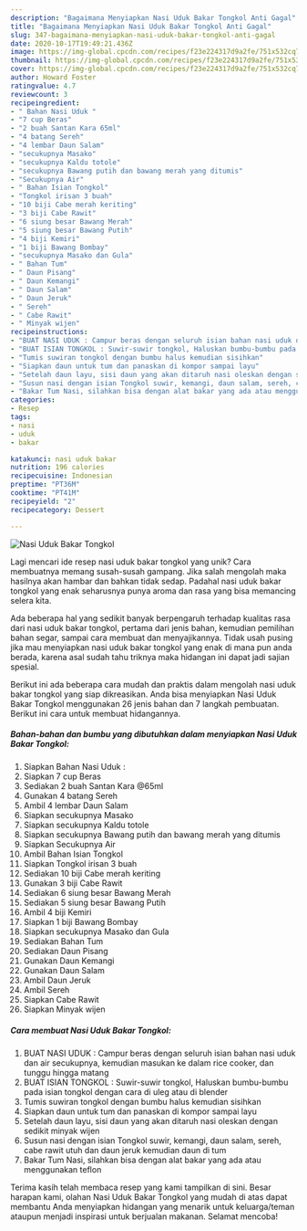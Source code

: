 ```yaml
---
description: "Bagaimana Menyiapkan Nasi Uduk Bakar Tongkol Anti Gagal"
title: "Bagaimana Menyiapkan Nasi Uduk Bakar Tongkol Anti Gagal"
slug: 347-bagaimana-menyiapkan-nasi-uduk-bakar-tongkol-anti-gagal
date: 2020-10-17T19:49:21.436Z
image: https://img-global.cpcdn.com/recipes/f23e224317d9a2fe/751x532cq70/nasi-uduk-bakar-tongkol-foto-resep-utama.jpg
thumbnail: https://img-global.cpcdn.com/recipes/f23e224317d9a2fe/751x532cq70/nasi-uduk-bakar-tongkol-foto-resep-utama.jpg
cover: https://img-global.cpcdn.com/recipes/f23e224317d9a2fe/751x532cq70/nasi-uduk-bakar-tongkol-foto-resep-utama.jpg
author: Howard Foster
ratingvalue: 4.7
reviewcount: 3
recipeingredient:
- " Bahan Nasi Uduk "
- "7 cup Beras"
- "2 buah Santan Kara 65ml"
- "4 batang Sereh"
- "4 lembar Daun Salam"
- "secukupnya Masako"
- "secukupnya Kaldu totole"
- "secukupnya Bawang putih dan bawang merah yang ditumis"
- "Secukupnya Air"
- " Bahan Isian Tongkol"
- "Tongkol irisan 3 buah"
- "10 biji Cabe merah keriting"
- "3 biji Cabe Rawit"
- "6 siung besar Bawang Merah"
- "5 siung besar Bawang Putih"
- "4 biji Kemiri"
- "1 biji Bawang Bombay"
- "secukupnya Masako dan Gula"
- " Bahan Tum"
- " Daun Pisang"
- " Daun Kemangi"
- " Daun Salam"
- " Daun Jeruk"
- " Sereh"
- " Cabe Rawit"
- " Minyak wijen"
recipeinstructions:
- "BUAT NASI UDUK : Campur beras dengan seluruh isian bahan nasi uduk dan air secukupnya, kemudian masukan ke dalam rice cooker, dan tunggu hingga matang"
- "BUAT ISIAN TONGKOL : Suwir-suwir tongkol, Haluskan bumbu-bumbu pada isian tongkol dengan cara di uleg atau di blender"
- "Tumis suwiran tongkol dengan bumbu halus kemudian sisihkan"
- "Siapkan daun untuk tum dan panaskan di kompor sampai layu"
- "Setelah daun layu, sisi daun yang akan ditaruh nasi oleskan dengan sedikit minyak wijen"
- "Susun nasi dengan isian Tongkol suwir, kemangi, daun salam, sereh, cabe rawit utuh dan daun jeruk kemudian daun di tum"
- "Bakar Tum Nasi, silahkan bisa dengan alat bakar yang ada atau menggunakan teflon"
categories:
- Resep
tags:
- nasi
- uduk
- bakar

katakunci: nasi uduk bakar 
nutrition: 196 calories
recipecuisine: Indonesian
preptime: "PT36M"
cooktime: "PT41M"
recipeyield: "2"
recipecategory: Dessert

---
```



![Nasi Uduk Bakar Tongkol](https://img-global.cpcdn.com/recipes/f23e224317d9a2fe/751x532cq70/nasi-uduk-bakar-tongkol-foto-resep-utama.jpg)

Lagi mencari ide resep nasi uduk bakar tongkol yang unik? Cara membuatnya memang susah-susah gampang. Jika salah mengolah maka hasilnya akan hambar dan bahkan tidak sedap. Padahal nasi uduk bakar tongkol yang enak seharusnya punya aroma dan rasa yang bisa memancing selera kita.

Ada beberapa hal yang sedikit banyak berpengaruh terhadap kualitas rasa dari nasi uduk bakar tongkol, pertama dari jenis bahan, kemudian pemilihan bahan segar, sampai cara membuat dan menyajikannya. Tidak usah pusing jika mau menyiapkan nasi uduk bakar tongkol yang enak di mana pun anda berada, karena asal sudah tahu triknya maka hidangan ini dapat jadi sajian spesial.




Berikut ini ada beberapa cara mudah dan praktis dalam mengolah nasi uduk bakar tongkol yang siap dikreasikan. Anda bisa menyiapkan Nasi Uduk Bakar Tongkol menggunakan 26 jenis bahan dan 7 langkah pembuatan. Berikut ini cara untuk membuat hidangannya.

<!--inarticleads1-->

##### Bahan-bahan dan bumbu yang dibutuhkan dalam menyiapkan Nasi Uduk Bakar Tongkol:

1. Siapkan  Bahan Nasi Uduk :
1. Siapkan 7 cup Beras
1. Sediakan 2 buah Santan Kara @65ml
1. Gunakan 4 batang Sereh
1. Ambil 4 lembar Daun Salam
1. Siapkan secukupnya Masako
1. Siapkan secukupnya Kaldu totole
1. Siapkan secukupnya Bawang putih dan bawang merah yang ditumis
1. Siapkan Secukupnya Air
1. Ambil  Bahan Isian Tongkol
1. Siapkan Tongkol irisan 3 buah
1. Sediakan 10 biji Cabe merah keriting
1. Gunakan 3 biji Cabe Rawit
1. Sediakan 6 siung besar Bawang Merah
1. Sediakan 5 siung besar Bawang Putih
1. Ambil 4 biji Kemiri
1. Siapkan 1 biji Bawang Bombay
1. Siapkan secukupnya Masako dan Gula
1. Sediakan  Bahan Tum
1. Sediakan  Daun Pisang
1. Gunakan  Daun Kemangi
1. Gunakan  Daun Salam
1. Ambil  Daun Jeruk
1. Ambil  Sereh
1. Siapkan  Cabe Rawit
1. Siapkan  Minyak wijen




<!--inarticleads2-->

##### Cara membuat Nasi Uduk Bakar Tongkol:

1. BUAT NASI UDUK : Campur beras dengan seluruh isian bahan nasi uduk dan air secukupnya, kemudian masukan ke dalam rice cooker, dan tunggu hingga matang
1. BUAT ISIAN TONGKOL : Suwir-suwir tongkol, Haluskan bumbu-bumbu pada isian tongkol dengan cara di uleg atau di blender
1. Tumis suwiran tongkol dengan bumbu halus kemudian sisihkan
1. Siapkan daun untuk tum dan panaskan di kompor sampai layu
1. Setelah daun layu, sisi daun yang akan ditaruh nasi oleskan dengan sedikit minyak wijen
1. Susun nasi dengan isian Tongkol suwir, kemangi, daun salam, sereh, cabe rawit utuh dan daun jeruk kemudian daun di tum
1. Bakar Tum Nasi, silahkan bisa dengan alat bakar yang ada atau menggunakan teflon




Terima kasih telah membaca resep yang kami tampilkan di sini. Besar harapan kami, olahan Nasi Uduk Bakar Tongkol yang mudah di atas dapat membantu Anda menyiapkan hidangan yang menarik untuk keluarga/teman ataupun menjadi inspirasi untuk berjualan makanan. Selamat mencoba!
